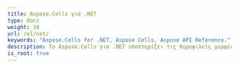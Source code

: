 ```yaml
---
title: Aspose.Cells για .NET
type: docs
weight: 10
url: /el/net/
keywords: "Aspose.Cells for .NET, Aspose Cells, Aspose API Reference."
description: Το Aspose.Cells για .NET υποστηρίζει τις δημοφιλείς μορφές αρχείων υπολογιστικού φύλλου (XLS, XLSX, XLSM, XLSB, XLTX, XLTM, CSV, SpreadsheetML, ODS) που χρησιμοποιεί καθημερινά η επιχείρησή σας.
is_root: true
---
```

